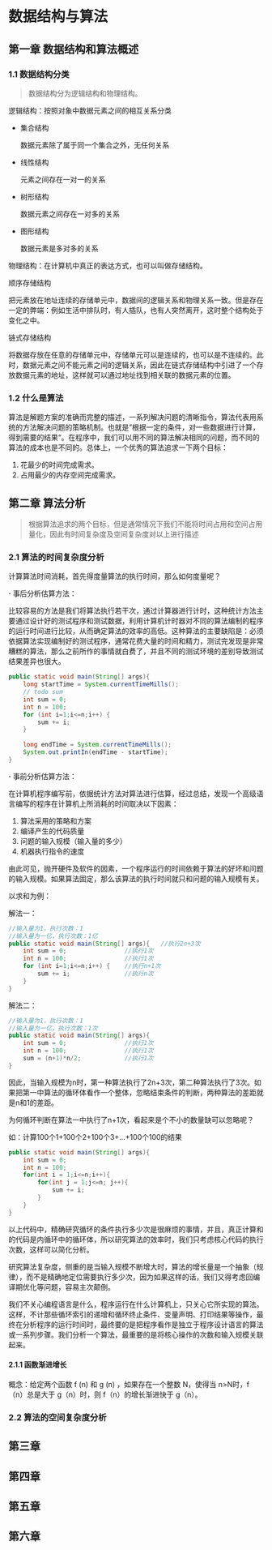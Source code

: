 # 数据结构与算法

## 第一章 数据结构和算法概述

### 1.1 数据结构分类

> 数据结构分为逻辑结构和物理结构。

逻辑结构：按照对象中数据元素之间的相互关系分类

- 集合结构

  数据元素除了属于同一个集合之外，无任何关系

- 线性结构

  元素之间存在一对一的关系

- 树形结构

  数据元素之间存在一对多的关系
  
- 图形结构

  数据元素是多对多的关系

  

物理结构：在计算机中真正的表达方式，也可以叫做存储结构。

顺序存储结构

​	把元素放在地址连续的存储单元中，数据间的逻辑关系和物理关系一致。但是存在一定的弊端：例如生活中排队时，有人插队，也有人突然离开，这时整个结构处于变化之中。

链式存储结构

​	将数据存放在任意的存储单元中，存储单元可以是连续的，也可以是不连续的。此时，数据元素之间不能元素之间的逻辑关系，因此在链式存储结构中引进了一个存放数据元素的地址，这样就可以通过地址找到相关联的数据元素的位置。



### 1.2 什么是算法

算法是解题方案的准确而完整的描述，一系列解决问题的清晰指令，算法代表用系统的方法解决问题的策略机制。也就是”根据一定的条件，对一些数据进行计算，得到需要的结果“。在程序中，我们可以用不同的算法解决相同的问题，而不同的算法的成本也是不同的。总体上，一个优秀的算法追求一下两个目标：

1. 花最少的时间完成需求。
2. 占用最少的内存空间完成需求。



## 第二章 算法分析

> 根据算法追求的两个目标，但是通常情况下我们不能将时间占用和空间占用量化，因此有时间复杂度及空间复杂度对以上进行描述

### 2.1 算法的时间复杂度分析

计算算法时间消耗，首先得度量算法的执行时间，那么如何度量呢？

**·** 事后分析估算方法：

​	比较容易的方法是我们将算法执行若干次，通过计算器进行计时，这种统计方法主要通过设计好的测试程序和测试数据，利用计算机计时器对不同的算法编制的程序的运行时间进行比较，从而确定算法的效率的高低。这种算法的主要缺陷是：必须依据算法实现编制好的测试程序，通常花费大量的时间和精力，测试完发现是非常糟糕的算法，那么之前所作的事情就白费了，并且不同的测试环境的差别导致测试结果差异也很大。

```java
public static void main(String[] args){
    long startTime = System.currentTimeMills();
    // todo sum
    int sum = 0;
    int n = 100;
    for (int i=1;i<=n;i++) {
        sum += i;
    }
    
    long endTime = System.currentTimeMills();
    System.out.printIn(endTime - startTime);
}
```



**·** 事前分析估算方法：

​	在计算机程序编写前，依据统计方法对算法进行估算，经过总结，发现一个高级语言编写的程序在计算机上所消耗的时间取决以下因素：

1. 算法采用的策略和方案
2. 编译产生的代码质量
3. 问题的输入规模（输入量的多少）
4. 机器执行指令的速度

由此可见，抛开硬件及软件的因素，一个程序运行的时间依赖于算法的好坏和问题的输入规模。如果算法固定，那么该算法的执行时间就只和问题的输入规模有关。



以求和为例：

解法一：

```java
//输入量为1，执行次数：1
//输入量为一亿，执行次数：1亿
public static void main(String[] args){   //执行2n+3次
    int sum = 0;				//执行1次
    int n = 100;				//执行1次
    for (int i=1;i<=n;i++) {	//执行n+1次
        sum += i;				//执行n次
    }
}
```

解法二：

```java
//输入量为1，执行次数：1
//输入量为一亿，执行次数：1次
public static void main(String[] args){
    int sum = 0;				//执行1次
    int n = 100;				//执行1次
    sum = (n+1)*n/2;			//执行1次
}
```

因此，当输入规模为n时，第一种算法执行了2n+3次，第二种算法执行了3次。如果把第一中算法的循环体看作一个整体，忽略结束条件的判断，两种算法的差距就是n和1的差距。

为何循环判断在算法一中执行了n+1次，看起来是个不小的数量缺可以忽略呢？

如：计算100个1+100个2+100个3+...+100个100的结果

```java
public static void main(String[] args){
    int sum = 0;
    int n = 100;
    for(int i = 1;i<=n;i++){
        for(int j = 1;j<=n; j++){
            sum += i;
        }
    }
}
```

以上代码中，精确研究循环的条件执行多少次是很麻烦的事情，并且，真正计算和的代码是内循环中的循环体，所以研究算法的效率时，我们只考虑核心代码的执行次数，这样可以简化分析。

研究算法复杂度，侧重的是当输入规模不断增大时，算法的增长量是一个抽象（规律），而不是精确地定位需要执行多少次，因为如果这样的话，我们又得考虑回编译期优化等问题，容易主次颠倒。

我们不关心编程语言是什么，程序运行在什么计算机上，只关心它所实现的算法。这样，不计那些循环索引的递增和循环终止条件、变量声明、打印结果等操作，最终在分析程序的运行时间时，最终要的是把程序看作是独立于程序设计语言的算法或一系列步骤。我们分析一个算法，最重要的是将核心操作的次数和输入规模关联起来。

#### 2.1.1 函数渐进增长

概念：给定两个函数 f (n) 和 g (n) ，如果存在一个整数 N，使得当 n>N时，f（n）总是大于 g（n）时，则 f（n）的增长渐进快于 g（n）。







### 2.2 算法的空间复杂度分析



## 第三章



## 第四章



## 第五章



## 第六章